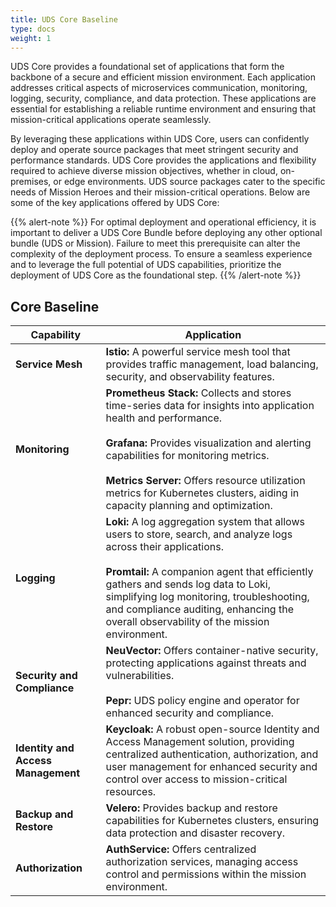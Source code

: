```yaml
---
title: UDS Core Baseline
type: docs
weight: 1
---
```


UDS Core provides a foundational set of applications that form the backbone of a secure and efficient mission environment. Each application addresses critical aspects of microservices communication, monitoring, logging, security, compliance, and data protection. These applications are essential for establishing a reliable runtime environment and ensuring that mission-critical applications operate seamlessly.

By leveraging these applications within UDS Core, users can confidently deploy and operate source packages that meet stringent security and performance standards. UDS Core provides the applications and flexibility required to achieve diverse mission objectives, whether in cloud, on-premises, or edge environments. UDS source packages cater to the specific needs of Mission Heroes and their mission-critical operations. Below are some of the key applications offered by UDS Core:

{{% alert-note %}}
For optimal deployment and operational efficiency, it is important to deliver a UDS Core Bundle before deploying any other optional bundle (UDS or Mission). Failure to meet this prerequisite can alter the complexity of the deployment process. To ensure a seamless experience and to leverage the full potential of UDS capabilities, prioritize the deployment of UDS Core as the foundational step.
{{% /alert-note %}}

## Core Baseline

| **Capability**                     | **Application**                                                                                                                                                                                                                                                                                                                                       |
| ---------------------------------- | ----------------------------------------------------------------------------------------------------------------------------------------------------------------------------------------------------------------------------------------------------------------------------------------------------------------------------------------------------- |
| **Service Mesh**                   | **Istio:** A powerful service mesh tool that provides traffic management, load balancing, security, and observability features.                                                                                                                                                                                                                       |
| **Monitoring**                     | **Prometheus Stack:** Collects and stores time-series data for insights into application health and performance.<br><br> **Grafana:** Provides visualization and alerting capabilities for monitoring metrics.<br><br> **Metrics Server:** Offers resource utilization metrics for Kubernetes clusters, aiding in capacity planning and optimization. |
| **Logging**                        | **Loki:** A log aggregation system that allows users to store, search, and analyze logs across their applications.<br><br> **Promtail:** A companion agent that efficiently gathers and sends log data to Loki, simplifying log monitoring, troubleshooting, and compliance auditing, enhancing the overall observability of the mission environment. |
| **Security and Compliance**        | **NeuVector:** Offers container-native security, protecting applications against threats and vulnerabilities.<br><br> **Pepr:** UDS policy engine and operator for enhanced security and compliance.                                                                                                                                                  |
| **Identity and Access Management** | **Keycloak:** A robust open-source Identity and Access Management solution, providing centralized authentication, authorization, and user management for enhanced security and control over access to mission-critical resources.                                                                                                                     |
| **Backup and Restore**             | **Velero:** Provides backup and restore capabilities for Kubernetes clusters, ensuring data protection and disaster recovery.                                                                                                                                                                                                                         |
| **Authorization**                  | **AuthService:** Offers centralized authorization services, managing access control and permissions within the mission environment.                                                                                                                                                                                                                   |
